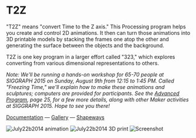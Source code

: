 T2Z
========

"T2Z" means "convert Time to the Z axis." This Processing program helps you create and control 2D animations. It then can turn those animations into 3D printable models by stacking the frames one atop the other and generating the surface between the objects and the background.

T2Z is one key program in a larger effort called "323," which explores converting from various dimensional representations to others.

*Note: We'll be running a hands-on workshop for 65-70 people at SIGGRAPH 2015 on Sunday, August 9th from 12:15 to 1:45 PM. Called "Freezing Time," we'll explain how to make these animations and sculptures; computers are provided for participants. See the [Advanced Program](http://s2015.siggraph.org/sites/default/files/s15_Final%20Advance%20Program.pdf), page 25, for a few more details, along with other Maker activities at SIGGRAPH 2015. Hope to see you there!*

[Documentation](http://htmlpreview.github.io/?https://github.com/erich666/T2Z/blob/master/docs/ProjectT2Z.html) — [Gallery](http://bit.ly/323spot) — [Shapeways](https://www.shapeways.com/designer/323spot)

![July22b2014 animation](http://erich.realtimerendering.com/323/media/July22b2014.gif) ![July22b2014 3D print](http://erich.realtimerendering.com/323/media/July22b2014_3D_print.gif) ![Screenshot](http://erich.realtimerendering.com/323/media/screenshotReduced.png)
